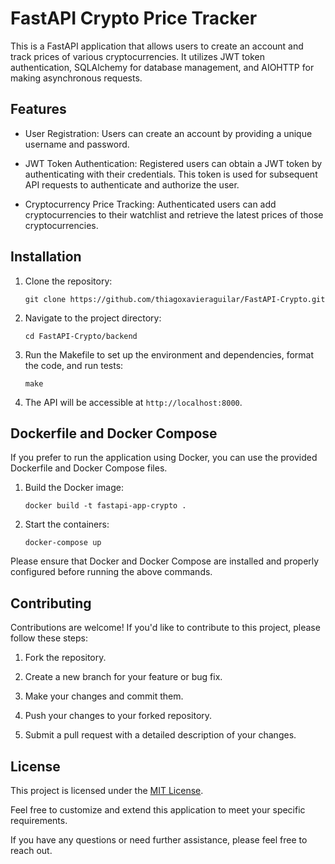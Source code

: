 # FastAPI Crypto Price Tracker

This is a FastAPI application that allows users to create an account and track prices of various cryptocurrencies. It utilizes JWT token authentication, SQLAlchemy for database management, and AIOHTTP for making asynchronous requests.

## Features

- User Registration: Users can create an account by providing a unique username and password.

- JWT Token Authentication: Registered users can obtain a JWT token by authenticating with their credentials. This token is used for subsequent API requests to authenticate and authorize the user.

- Cryptocurrency Price Tracking: Authenticated users can add cryptocurrencies to their watchlist and retrieve the latest prices of those cryptocurrencies.



## Installation

1. Clone the repository:

   ```shell
   git clone https://github.com/thiagoxavieraguilar/FastAPI-Crypto.git
   ```

2. Navigate to the project directory:

   ```shell
   cd FastAPI-Crypto/backend
   ```

3. Run the Makefile to set up the environment and dependencies, format the code, and run tests:

   ```shell
   make
   ```

4. The API will be accessible at `http://localhost:8000`.


## Dockerfile and Docker Compose

If you prefer to run the application using Docker, you can use the provided Dockerfile and Docker Compose files.

1. Build the Docker image:

   ```shell
   docker build -t fastapi-app-crypto .
   ```

2. Start the containers:

   ```shell
   docker-compose up
   ```
Please ensure that Docker and Docker Compose are installed and properly configured before running the above commands.


## Contributing

Contributions are welcome! If you'd like to contribute to this project, please follow these steps:

1. Fork the repository.

2. Create a new branch for your feature or bug fix.

3. Make your changes and commit them.

4. Push your changes to your forked repository.

5. Submit a pull request with a detailed description of your changes.


## License

This project is licensed under the [MIT License](LICENSE).

Feel free to customize and extend this application to meet your specific requirements.

If you have any questions or need further assistance, please feel free to reach out.
